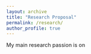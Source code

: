 ```yaml
---
layout: archive
title: "Research Proposal"
permalink: /research/
author_profile: true
---
```


My main research passion is on
